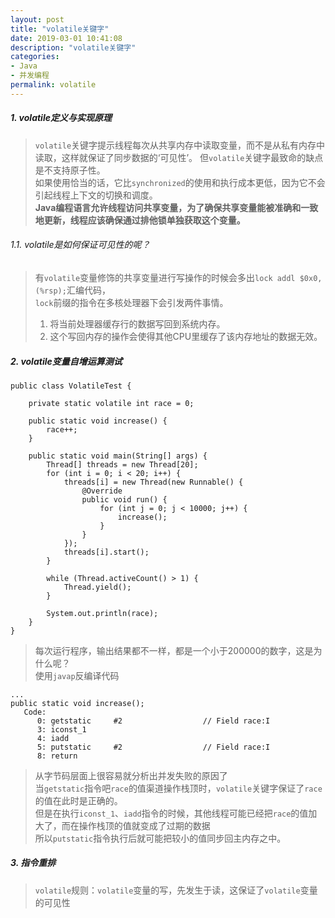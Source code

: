 ```yaml
---
layout: post
title: "volatile关键字"
date: 2019-03-01 10:41:08
description: "volatile关键字"
categories:
- Java
- 并发编程
permalink: volatile
---
```


##### 1. volatile定义与实现原理
> `volatile`关键字提示线程每次从共享内存中读取变量，而不是从私有内存中读取，这样就保证了同步数据的‘可见性’。
> 但`volatile`关键字最致命的缺点是不支持原子性。   
> 如果使用恰当的话，它比`synchronized`的使用和执行成本更低，因为它不会引起线程上下文的切换和调度。  
> **Java编程语言允许线程访问共享变量，为了确保共享变量能被准确和一致地更新，线程应该确保通过排他锁单独获取这个变量。**  

###### 1.1. volatile是如何保证可见性的呢？
> 有`volatile`变量修饰的共享变量进行写操作的时候会多出`lock addl $0x0,(%rsp);`汇编代码，  
> `lock`前缀的指令在多核处理器下会引发两件事情。  
> 1) 将当前处理器缓存行的数据写回到系统内存。  
> 2) 这个写回内存的操作会使得其他CPU里缓存了该内存地址的数据无效。  

##### 2. volatile变量自增运算测试
```vim
public class VolatileTest {

    private static volatile int race = 0;

    public static void increase() {
        race++;
    }

    public static void main(String[] args) {
        Thread[] threads = new Thread[20];
        for (int i = 0; i < 20; i++) {
            threads[i] = new Thread(new Runnable() {
                @Override
                public void run() {
                    for (int j = 0; j < 10000; j++) {
                        increase();
                    }
                }
            });
            threads[i].start();
        }

        while (Thread.activeCount() > 1) {
            Thread.yield();
        }

        System.out.println(race);
    }
}
```
> 每次运行程序，输出结果都不一样，都是一个小于200000的数字，这是为什么呢？  
> 使用`javap`反编译代码  

```vim
...
public static void increase();
   Code:
      0: getstatic     #2                  // Field race:I
      3: iconst_1
      4: iadd
      5: putstatic     #2                  // Field race:I
      8: return
```
> 从字节码层面上很容易就分析出并发失败的原因了  
> 当`getstatic`指令吧`race`的值渠道操作栈顶时，`volatile`关键字保证了`race`的值在此时是正确的。  
> 但是在执行`iconst_1`、`iadd`指令的时候，其他线程可能已经把`race`的值加大了，而在操作栈顶的值就变成了过期的数据  
> 所以`putstatic`指令执行后就可能把较小的值同步回主内存之中。

##### 3. 指令重排
> `volatile`规则：`volatile`变量的写，先发生于读，这保证了`volatile`变量的可见性
